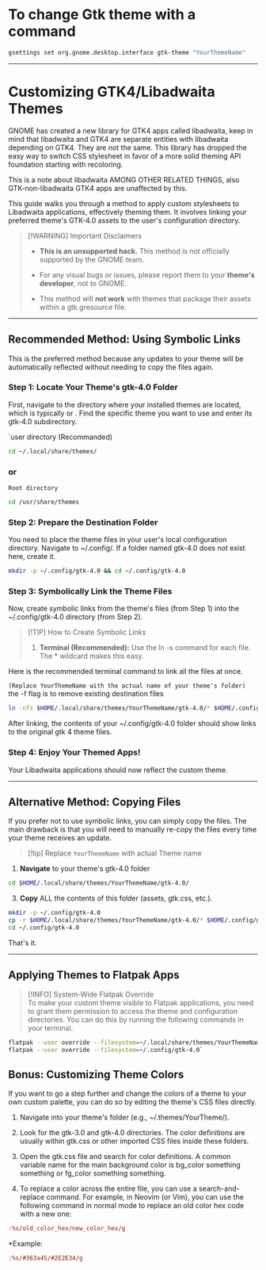 # To change Gtk theme with a command 

```bash
gsettings set org.gnome.desktop.interface gtk-theme "YourThemeName"
```

---
# Customizing GTK4/Libadwaita Themes

GNOME has created a new library for GTK4 apps called libadwaita, keep in mind that libadwaita and GTK4 are separate entities with libadwaita depending on GTK4. They are not the same. This library has dropped the easy way to switch CSS stylesheet in favor of a more solid theming API foundation starting with recoloring.

This is a note about libadwaita AMONG OTHER RELATED THINGS, also GTK-non-libadwaita GTK4 apps are unaffected by this.


This guide walks you through a method to apply custom stylesheets to Libadwaita applications, effectively theming them. It involves linking your preferred theme's GTK-4.0 assets to the user's configuration directory.

> [!WARNING] Important Disclaimers
> 
> - **This is an unsupported hack.** This method is not officially supported by the GNOME team.
>     
> - For any visual bugs or issues, please report them to your **theme's developer**, not to GNOME.
>     
> - This method will **not work** with themes that package their assets within a gtk.gresource file.
>     

---

## Recommended Method: Using Symbolic Links

This is the preferred method because any updates to your theme will be automatically reflected without needing to copy the files again.

### Step 1: Locate Your Theme's gtk-4.0 Folder

First, navigate to the directory where your installed themes are located, which is typically  or . Find the specific theme you want to use and enter its gtk-4.0 subdirectory.

`user directory (Recommanded)

```bash
cd ~/.local/share/themes/
```
### or 

`Root directory`

```bash
cd /usr/share/themes
```
  

### Step 2: Prepare the Destination Folder

You need to place the theme files in your user's local configuration directory. Navigate to ~/.config/. If a folder named gtk-4.0 does not exist here, create it.

```bash
mkdir -p ~/.config/gtk-4.0 && cd ~/.config/gtk-4.0
```

### Step 3: Symbolically Link the Theme Files

Now, create symbolic links from the theme's files (from Step 1) into the ~/.config/gtk-4.0 directory (from Step 2).

> [!TIP] How to Create Symbolic Links  
 > 1. **Terminal (Recommended):** Use the ln -s command for each file. The * wildcard makes this easy.


Here is the recommended terminal command to link all the files at once. 

`(Replace YourThemeName with the actual name of your theme's folder)`
the -f flag is to remove existing destination files

```bash
ln -nfs $HOME/.local/share/themes/YourThemeName/gtk-4.0/* $HOME/.config/gtk-4.0/
```  

After linking, the contents of your ~/.config/gtk-4.0 folder should show links to the original gtk 4 theme files.

### Step 4: Enjoy Your Themed Apps!

Your Libadwaita applications should now reflect the custom theme.

---

## Alternative Method: Copying Files

If you prefer not to use symbolic links, you can simply copy the files. The main drawback is that you will need to manually re-copy the files every time your theme receives an update.

>[!tip] Replace `YourThemeName` with actual Theme name

1. **Navigate** to your theme's gtk-4.0 folder 
```bash
cd $HOME/.local/share/themes/YourThemeName/gtk-4.0/
```
 
3. **Copy** ALL the contents of this folder (assets, gtk.css, etc.).

```bash
mkdir -p ~/.config/gtk-4.0
cp -r $HOME/.local/share/themes/YourThemeName/gtk-4.0/* $HOME/.config/gtk-4.0/
cd ~/.config/gtk-4.0
```

That's it. 

---

## Applying Themes to Flatpak Apps

> [!INFO] System-Wide Flatpak Override  
> To make your custom theme visible to Flatpak applications, you need to grant them permission to access the theme and configuration directories. You can do this by running the following commands in your terminal.

```bash
flatpak --user override --filesystem=~/.local/share/themes/YourThemeName
flatpak --user override --filesystem=~/.config/gtk-4.0`
```  

## Bonus: Customizing Theme Colors

If you want to go a step further and change the colors of a theme to your own custom palette, you can do so by editing the theme's CSS files directly.

1. Navigate into your theme's folder (e.g., ~/.themes/YourTheme/).
  
2. Look for the gtk-3.0 and gtk-4.0 directories. The color definitions are usually within gtk.css or other imported CSS files inside these folders.
  
3. Open the gtk.css file and search for color definitions. A common variable name for the main background color is bg_color something something or fg_color something something.

4. To replace a color across the entire file, you can use a search-and-replace command. For example, in Neovim (or Vim), you can use the following command in normal mode to replace an old color hex code with a new one:

```ini
:%s/old_color_hex/new_color_hex/g
``` 

*Example: 

```ini
:%s/#363a45/#2E2E34/g
```